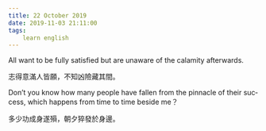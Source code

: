 ```yaml
---
title: 22 October 2019
date: 2019-11-03 21:11:00
tags:
    learn english
---
```

<p><span lang="EN-US">All want to be fully satisfied but are unaware
of the calamity afterwards.</span></p>

<p><span .="font-family:&#x5B8B;&#x4F53;;mso-ascii-font-family:&quot;Times New Roman&quot;;
mso-hansi-font-family:&quot;Times New Roman&quot;">&#x5FD7;&#x5F97;&#x610F;&#x6EFF;&#x4EBA;&#x7686;&#x9858;&#xFF0C;&#x4E0D;&#x77E5;&#x51F6;&#x96AA;&#x85CF;&#x5176;&#x9593;&#x3002;</span></p><span .="font-family:&#x5B8B;&#x4F53;;mso-ascii-font-family:&quot;Times New Roman&quot;;
mso-hansi-font-family:&quot;Times New Roman&quot;"><p>

</p><p><span lang="EN-US">Don&#x2019;t you know how many people have fallen from the
pinnacle of their success, which happens from time to time beside me</span><span .="font-family:&#x5B8B;&#x4F53;">&#xFF1F;</span> </p><p>

</p><p><span .="font-family:&#x5B8B;&#x4F53;;mso-ascii-font-family:&quot;Times New Roman&quot;;
mso-hansi-font-family:&quot;Times New Roman&quot;">&#x591A;&#x5C11;&#x529F;&#x6210;&#x8EAB;&#x9042;&#x6B9E;&#xFF0C;&#x671D;&#x5915;&#x731D;&#x767C;&#x65BC;&#x8EAB;&#x908A;&#x3002;</span></p><p>

<b></b><i></i><u></u><br></p></span>